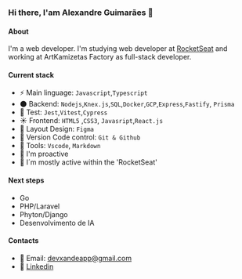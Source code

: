 ### Hi there, I'am Alexandre Guimarães 👋

#### About
I'm a web developer. I'm studying web developer at [RocketSeat](https://www.rocketseat.com.br) and working at ArtKamizetas Factory as full-stack developer.

#### Current stack
- ⚡ Main linguage: `Javascript`,`Typescript`
- 🌑 Backend: `Nodejs`,`Knex.js`,`SQL`,`Docker`,`GCP`,`Express`,`Fastify`, `Prisma`
- 🧪 Test: `Jest`,`Vitest`,`Cypress`
- ☀️ Frontend: `HTML5` ,`CSS3`, `Javasript`,`React.js`
- 🎨 Layout Design: `Figma`
- 📡 Version Code control: `Git & Github`
- 🔧 Tools: `Vscode`, `Markdown`
- 🚩 I'm proactive
- 🚩 I´m mostly active within the 'RocketSeat'

#### Next steps
- Go
- PHP/Laravel
- Phyton/Django
- Desenvolvimento de IA

#### Contacts

- 📧 Email: devxandeapp@gmail.com
- 👤 [Linkedin](https://www.linkedin.com/in/alexandreguimaraes-dev/)
